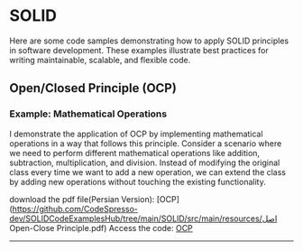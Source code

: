 # SOLID
Here are some code samples demonstrating how to apply SOLID principles in software development. These examples illustrate best practices for writing maintainable, scalable, and flexible code.

## Open/Closed Principle (OCP)

### Example: Mathematical Operations
I demonstrate the application of OCP by implementing mathematical operations in a way that follows this principle.
Consider a scenario where we need to perform different mathematical operations like addition, subtraction, multiplication, and division.
Instead of modifying the original class every time we want to add a new operation, we can extend the class by adding new operations without touching the existing functionality.

download the pdf file(Persian Version): [OCP](https://github.com/CodeSpresso-dev/SOLIDCodeExamplesHub/tree/main/SOLID/src/main/resources/اصل Open-Close Principle.pdf)
Access the code: [OCP](https://github.com/CodeSpresso-dev/SOLIDCodeExamplesHub/tree/main/SOLID/src/main/java/ir/mehdi/ood/solid/ocp)

---
